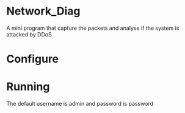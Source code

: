 # Network_Diag
A mini program that capture the packets and analyse if the system is attacked by DDoS


# Configure


# Running
The default username is admin and password is password
